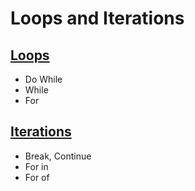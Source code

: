# Loops and Iterations

## [Loops](/JavaScript/Lenguage/loops-and-iterations/loops.js)

- Do While
- While
- For

## [Iterations](/JavaScript/Lenguage/loops-and-iterations/iterations.js)

- Break, Continue
- For in
- For of
